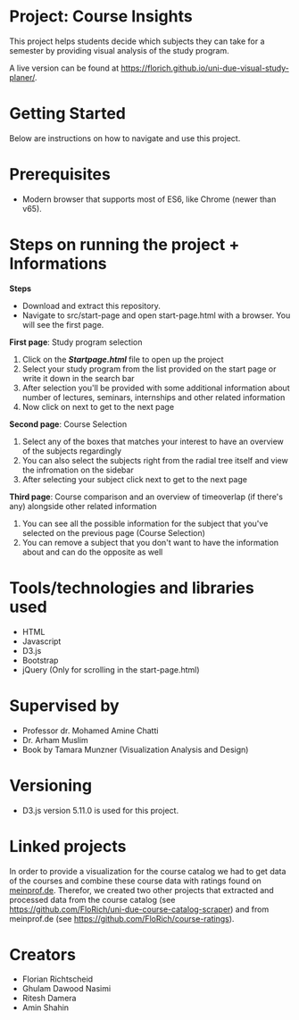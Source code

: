 # Project: Course Insights

This project helps students decide which subjects they can take for a semester by providing visual analysis of the study program.

A live version can be found at https://florich.github.io/uni-due-visual-study-planer/.

# Getting Started

Below are instructions on how to navigate and use this project.

# Prerequisites

* Modern browser that supports most of ES6, like Chrome (newer than v65).

# Steps on running the project + Informations

**Steps**
* Download and extract this repository.
* Navigate to src/start-page and open start-page.html with a browser. You will see the first page.

**First page**: Study program selection
1. Click on the ***Startpage.html*** file to open up the project
2. Select your study program from the list provided on the start page or write it down in the search bar
3. After selection you'll be provided with some additional information about number of lectures, seminars, internships and other related information
4. Now click on next to get to the next page 

**Second page**: Course Selection
1. Select any of the boxes that matches your interest to have an overview of the subjects regardingly
2. You can also select the subjects right from the radial tree itself and view the infromation on the sidebar
3. After selecting your subject click next to get to the next page 

**Third page**: Course comparison and an overview of timeoverlap (if there's any) alongside other related information
1. You can see all the possible information for the subject that you've selected on the previous page (Course Selection)
2. You can remove a subject that you don't want to have the information about and can do the opposite as well

# Tools/technologies and libraries used

* HTML
* Javascript
* D3.js
* Bootstrap
* jQuery (Only for scrolling in the start-page.html)

# Supervised by

* Professor dr. Mohamed Amine Chatti
* Dr. Arham Muslim
* Book by Tamara Munzner (Visualization Analysis and Design)

# Versioning

* D3.js version 5.11.0 is used for this project.

# Linked projects
In order to provide a visualization for the course catalog we had to get data of the courses and combine these course data with ratings found on [meinprof.de](https://www.meinprof.de). Therefor, we created two other projects that extracted and processed data from the course catalog (see https://github.com/FloRich/uni-due-course-catalog-scraper) and from meinprof.de (see https://github.com/FloRich/course-ratings).

# Creators 

* Florian Richtscheid
* Ghulam Dawood Nasimi
* Ritesh Damera
* Amin Shahin






